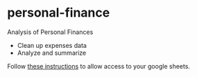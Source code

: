 # personal-finance
Analysis of Personal Finances
* Clean up expenses data
* Analyze and summarize

Follow [these instructions](https://towardsdatascience.com/how-to-access-google-sheet-data-using-the-python-api-and-convert-to-pandas-dataframe-5ec020564f0e)  to allow access to your google sheets.
